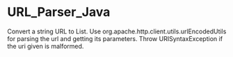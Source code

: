 # URL_Parser_Java
Convert a string URL to List<NameValuePair>.
Use org.apache.http.client.utils.urlEncodedUtils for parsing the url and getting its parameters.
Throw URISyntaxException if the uri given is malformed.
